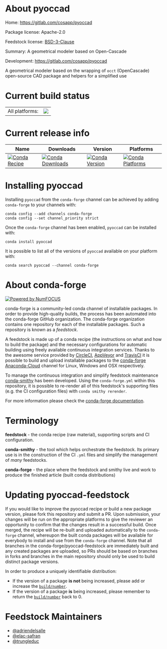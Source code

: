 About pyoccad
=============

Home: https://gitlab.com/cosapp/pyoccad

Package license: Apache-2.0

Feedstock license: [BSD-3-Clause](https://github.com/conda-forge/pyoccad-feedstock/blob/master/LICENSE.txt)

Summary: A geometrical modeler based on Open-Cascade

Development: https://gitlab.com/cosapp/pyoccad

A geometrical modeler based on the wrapping of `occt` (OpenCascade) open-source CAD package and helpers for a simplified use

Current build status
====================


<table><tr><td>All platforms:</td>
    <td>
      <a href="https://dev.azure.com/conda-forge/feedstock-builds/_build/latest?definitionId=12721&branchName=master">
        <img src="https://dev.azure.com/conda-forge/feedstock-builds/_apis/build/status/pyoccad-feedstock?branchName=master">
      </a>
    </td>
  </tr>
</table>

Current release info
====================

| Name | Downloads | Version | Platforms |
| --- | --- | --- | --- |
| [![Conda Recipe](https://img.shields.io/badge/recipe-pyoccad-green.svg)](https://anaconda.org/conda-forge/pyoccad) | [![Conda Downloads](https://img.shields.io/conda/dn/conda-forge/pyoccad.svg)](https://anaconda.org/conda-forge/pyoccad) | [![Conda Version](https://img.shields.io/conda/vn/conda-forge/pyoccad.svg)](https://anaconda.org/conda-forge/pyoccad) | [![Conda Platforms](https://img.shields.io/conda/pn/conda-forge/pyoccad.svg)](https://anaconda.org/conda-forge/pyoccad) |

Installing pyoccad
==================

Installing `pyoccad` from the `conda-forge` channel can be achieved by adding `conda-forge` to your channels with:

```
conda config --add channels conda-forge
conda config --set channel_priority strict
```

Once the `conda-forge` channel has been enabled, `pyoccad` can be installed with:

```
conda install pyoccad
```

It is possible to list all of the versions of `pyoccad` available on your platform with:

```
conda search pyoccad --channel conda-forge
```


About conda-forge
=================

[![Powered by NumFOCUS](https://img.shields.io/badge/powered%20by-NumFOCUS-orange.svg?style=flat&colorA=E1523D&colorB=007D8A)](http://numfocus.org)

conda-forge is a community-led conda channel of installable packages.
In order to provide high-quality builds, the process has been automated into the
conda-forge GitHub organization. The conda-forge organization contains one repository
for each of the installable packages. Such a repository is known as a *feedstock*.

A feedstock is made up of a conda recipe (the instructions on what and how to build
the package) and the necessary configurations for automatic building using freely
available continuous integration services. Thanks to the awesome service provided by
[CircleCI](https://circleci.com/), [AppVeyor](https://www.appveyor.com/)
and [TravisCI](https://travis-ci.com/) it is possible to build and upload installable
packages to the [conda-forge](https://anaconda.org/conda-forge)
[Anaconda-Cloud](https://anaconda.org/) channel for Linux, Windows and OSX respectively.

To manage the continuous integration and simplify feedstock maintenance
[conda-smithy](https://github.com/conda-forge/conda-smithy) has been developed.
Using the ``conda-forge.yml`` within this repository, it is possible to re-render all of
this feedstock's supporting files (e.g. the CI configuration files) with ``conda smithy rerender``.

For more information please check the [conda-forge documentation](https://conda-forge.org/docs/).

Terminology
===========

**feedstock** - the conda recipe (raw material), supporting scripts and CI configuration.

**conda-smithy** - the tool which helps orchestrate the feedstock.
                   Its primary use is in the construction of the CI ``.yml`` files
                   and simplify the management of *many* feedstocks.

**conda-forge** - the place where the feedstock and smithy live and work to
                  produce the finished article (built conda distributions)


Updating pyoccad-feedstock
==========================

If you would like to improve the pyoccad recipe or build a new
package version, please fork this repository and submit a PR. Upon submission,
your changes will be run on the appropriate platforms to give the reviewer an
opportunity to confirm that the changes result in a successful build. Once
merged, the recipe will be re-built and uploaded automatically to the
`conda-forge` channel, whereupon the built conda packages will be available for
everybody to install and use from the `conda-forge` channel.
Note that all branches in the conda-forge/pyoccad-feedstock are
immediately built and any created packages are uploaded, so PRs should be based
on branches in forks and branches in the main repository should only be used to
build distinct package versions.

In order to produce a uniquely identifiable distribution:
 * If the version of a package **is not** being increased, please add or increase
   the [``build/number``](https://docs.conda.io/projects/conda-build/en/latest/resources/define-metadata.html#build-number-and-string).
 * If the version of a package **is** being increased, please remember to return
   the [``build/number``](https://docs.conda.io/projects/conda-build/en/latest/resources/define-metadata.html#build-number-and-string)
   back to 0.

Feedstock Maintainers
=====================

* [@adriendelsalle](https://github.com/adriendelsalle/)
* [@elac-safran](https://github.com/elac-safran/)
* [@trungleduc](https://github.com/trungleduc/)

